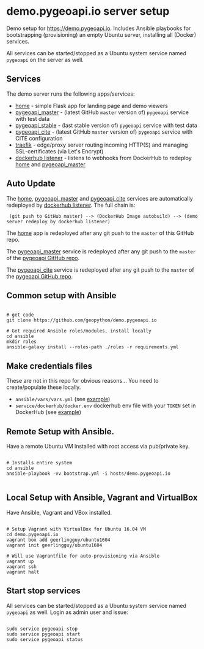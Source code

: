 # demo.pygeoapi.io server setup

Demo setup for https://demo.pygeoapi.io. Includes Ansible playbooks for bootstrapping (provisioning)
an empty Ubuntu server, installing all (Docker) services.

All services can be started/stopped as a Ubuntu system service named `pygeoapi` on the server as well.

## Services

The demo server runs the following apps/services:

* [home](services/home) - simple Flask app for landing page and demo viewers
* [pygeoapi_master](services/pygeoapi_master) - (latest GitHub `master` version of) `pygeoapi` service with test data
* [pygeoapi_stable](services/pygeoapi_stable) - (last stable version of) `pygeoapi` service with test data
* [pygeoapi_cite](services/pygeoapi_cite) - (latest GitHub `master` version of) `pygeoapi` service with CITE configuration
* [traefik](services/traefik) - edge/proxy server routing incoming HTTP(S) and managing SSL-certificates (via Let's Encrypt)
* [dockerhub listener](services/dockerhub) - listens to webhooks from DockerHub to redeploy [home](services/home) and [pygeoapi_master](services/pygeoapi_master)

## Auto Update 

The [home](services/home), [pygeoapi_master](services/pygeoapi_master) and [pygeoapi_cite](services/pygeoapi_cite)
services are automatically redeployed by [dockerhub listener](services/dockerhub). The full chain is:
 
```
 (git push to GitHub master) --> (DockerHub Image autobuild) --> (demo server redeploy by dockerhub listener)

```

The [home](services/home) app is redeployed after any git push to the `master` of this GitHub repo.

The [pygeoapi_master](services/pygeoapi_master) service is redeployed after any git push 
to the `master` of the [pygeoapi GitHub repo](https://github.com/geopython/pygeoapi).
 
The [pygeoapi_cite](services/pygeoapi_cite) service is redeployed after any git push 
to the `master` of the [pygeoapi GitHub repo](https://github.com/geopython/pygeoapi).
 
## Common setup with Ansible

```

# get code
git clone https://github.com/geopython/demo.pygeoapi.io

# Get required Ansible roles/modules, install locally
cd ansible
mkdir roles
ansible-galaxy install --roles-path ./roles -r requirements.yml

```

## Make credentials files

These are not in this repo for obvious reasons... You need to create/populate these locally. 

* `ansible/vars/vars.yml` (see [example](ansible/vars/vars.example.yml))
* `service/dockerhub/docker.env` dockerhub env file with your `TOKEN` set in DockerHub  (see [example](services/dockerhub/dockerhub.example.env))

## Remote Setup with Ansible.

Have a remote Ubuntu VM installed with root access via pub/private key.

```

# Installs entire system
cd ansible
ansible-playbook -vv bootstrap.yml -i hosts/demo.pygeoapi.io


```

## Local Setup with Ansible, Vagrant and VirtualBox

Have Ansible, Vagrant and VBox installed.

```

# Setup Vagrant with VirtualBox for Ubuntu 16.04 VM
cd demo.pygeoapi.io
vagrant box add geerlingguy/ubuntu1604
vagrant init geerlingguy/ubuntu1604

# Will use Vagrantfile for auto-provisioning via Ansible
vagrant up
vagrant ssh
vagrant halt

```

## Start stop services

All services can be started/stopped as a Ubuntu system service named `pygeoapi` as well.
Login as admin user and issue:

```

sudo service pygeoapi stop
sudo service pygeoapi start
sudo service pygeoapi status

```

